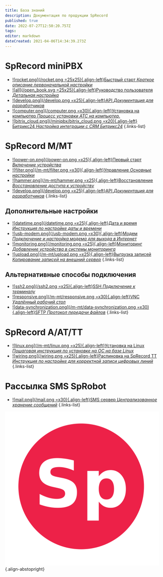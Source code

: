```yaml
---
title: База знаний
description: Документация по продукции SpRecord
published: true
date: 2022-07-27T12:50:20.757Z
tags: 
editor: markdown
dateCreated: 2021-04-06T14:34:39.273Z
---
```


# SpRecord miniPBX

- [![rocket.png](/rocket.png =25x25){.align-left}Быстрый старт *Краткое описание первоначальной настройки*](./minipbx/quick_start)
- [![all](/open_book.svg =25x25){.align-left}Руководство пользователя *Детальная настройка*](./minipbx/user_manual)
- [![develop.png](/develop.png =x25){.align-left}API *Документация для разработчиков*](./minipbx/api)
- [![computer.png](/computer.png =x30){.align-left}Установка на компьютер *Процесс установки АТС на компьютер.*](./minipbx/soft)
- [![bitrix_cloud.png](/minipbx/bitrix_cloud.png =x20){.align-left}Битрикс24 *Настройка интеграции с CRM Битрикс24*](./minipbx/bitrix24)
{.links-list}

# SpRecord M/MT
-	[![power-on.png](/power-on.png =x25){.align-left}Первый старт *Включение устройства*](./m-mt/first_start)
-	[![filter.png](/m-mt/filter.png =x30){.align-left}Управление *Основные настройки*](./m-mt/management)
- [![hammer.png](/m-mt/hammer.png =x25){.align-left}Восстановление *Восстановление доступа к устройству*](./m-mt/repair)
- [![develop.png](/develop.png =x25){.align-left}API *Документация для разработчиков*](./m-mt/api)
{.links-list}
## Дополнительные настройки
- [![datetime.png](/datetime.png =x25){.align-left}Дата и время *Инструкция по настройке даты и времени*](./m-mt/additional_settings/time)
- [![usb-modem.png](/usb-modem.png =x30){.align-left}Модем *Подключение и настройка модема для выхода в Интернет*](./m-mt/additional_settings/modem)
- [![monitoring.png](/monitoring.png =x25){.align-left}Мониторинг *Добавление устройства в системы мониторинга*](./m-mt/additional_settings/monitoring)
- [![upload.png](/m-mt/upload.png =x25){.align-left}Выгрузка записей *Копирование записей на внешний сервер*](./m-mt/additional_settings/upload_records)
{.links-list}

## Альтернативные способы подключения
- [![ssh2.png](/ssh2.png =x25){.align-left}SSH *Подключение к терминалу*](./additional_settings/ssh)
- [![responsive.png](/m-mt/responsive.png =x30){.align-left}VNC *Удалённый рабочий стол*](./m-mt/additional_settings/vnc)
- [![data-synchronization.png](/m-mt/data-synchronization.png =x30){.align-left}SFTP *Протокол передачи файлов*](./m-mt/additional_settings/sftp)
{.links-list}

# SpRecord A/AT/TT
-	[![linux.png](/m-mt/linux.png =x25){.align-left}Установка на Linux *Пошаговая инструкция по установке на ОС на базе Linux*](./a-at/linux_install)
-	[![wiring.png](/wiring.png =x25){.align-left}Распиновка на SpRecord TT *Инструкция по настройке для корректной записи цифровых линий*](./a-at/pinout)
{.links-list}

# Рассылка SMS SpRobot
-	[![mail.png](/mail.png =x30){.align-left}SMS сервер *Централизованное хранение сообщений*](./sms/server)
{.links-list}

![sprecord_logo](/sprecord_logo.svg){.align-abstopright}